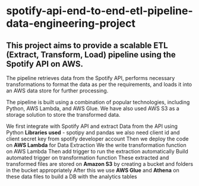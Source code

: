 # spotify-api-end-to-end-etl-pipeline-data-engineering-project
## This project aims to provide a scalable ETL (Extract, Transform, Load) pipeline using the Spotify API on AWS.
The pipeline retrieves data from the Spotify API, performs necessary transformations to format the data as per the requirements, and loads it into an AWS data store for further processing.

The pipeline is built using a combination of popular technologies, including Python, AWS Lambda, and AWS Glue. We have also used AWS S3 as a storage solution to store the transformed data.

We first integrate with Spotify API and extract Data from the API using Python 
  **Libraries used** - spotipy and pandas
  we also need client id and client secret key from spotify developer account
Then we deploy the code on **AWS Lambda** for Data Extraction
We the write transformation function on AWS Lambda
Then add trigger to run the extraction automatically
Build automated trigger on transformation function
These extracted and transformed files are stored on **Amazon S3** by creating a bucket and folders in the bucket appropriately
After this we use **AWS Glue**  and **Athena** on these data files to build a DB with the analytics tables 
